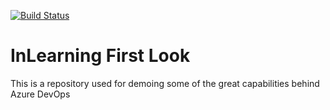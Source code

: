 [![Build Status](https://dev.azure.com/resnead-devops/Github%20Demo/_apis/build/status/rsnead.Azure-Pipelines?branchName=master)](https://dev.azure.com/resnead-devops/Github%20Demo/_build/latest?definitionId=4&branchName=master)

# InLearning First Look
This is a repository used for demoing some of the great capabilities behind Azure DevOps
